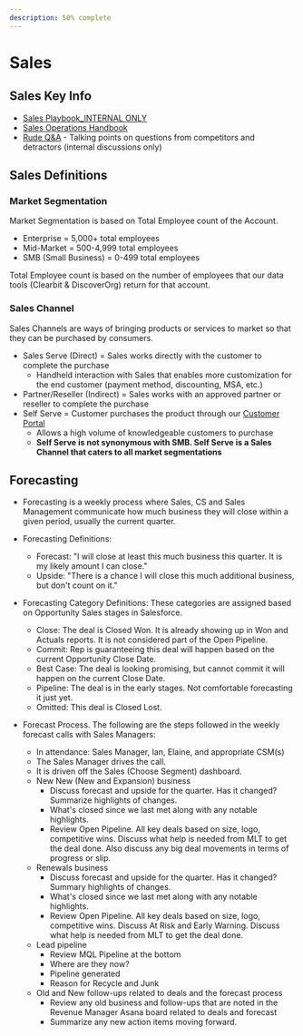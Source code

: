 ```yaml
---
description: 50% complete
---
```


# Sales

## Sales Key Info

* [Sales Playbook_INTERNAL ONLY](https://drive.google.com/drive/u/1/folders/1hdhIvaHkohpa5c1ttvTY-kQRir4iiylY)
* [Sales Operations Handbook](https://docs.google.com/document/d/1W3Yb3h7ZQ6oq0NhxPuUEjS6-u34spvdkg8VtUToxNQg/edit?usp=sharing_eil&ts=5d9bf9a6)
* [Rude Q&A](https://docs.google.com/document/d/1O-4GpdjKpUK5Bw2I9hYyFFNqlgKRjarjgnytcw_9-BY/edit) - Talking points on questions from competitors and detractors (internal discussions only) 

## Sales Definitions

### Market Segmentation

Market Segmentation is based on Total Employee count of the Account.

* Enterprise = 5,000+ total employees
* Mid-Market = 500-4,999 total employees
* SMB (Small Business) = 0-499 total employees

Total Employee count is based on the number of employees that our data tools (Clearbit & DiscoverOrg) return for that account.

### Sales Channel

Sales Channels are ways of bringing products or services to market so that they can be purchased by consumers.

* Sales Serve (Direct) = Sales works directly with the customer to complete the purchase
  * Handheld interaction with Sales that enables more customization for the end customer (payment method, discounting, MSA, etc.)
* Partner/Reseller (Indirect) = Sales works with an approved partner or reseller to complete the purchase
* Self Serve = Customer purchases the product through our [Customer Portal](https://customers.mattermost.com)
  * Allows a high volume of knowledgeable customers to purchase
  * **Self Serve is not synonymous with SMB. Self Serve is a Sales Channel that caters to all market segmentations**

## Forecasting

* Forecasting is a weekly process where Sales, CS and Sales Management communicate how much business they will close within a given period, usually the current quarter. 

* Forecasting Definitions:
  * Forecast: "I will close at least this much business this quarter. It is my likely amount I can close."
  * Upside: "There is a chance I will close this much additional business, but don't count on it."

* Forecasting Category Definitions: These categories are assigned based on Opportunity Sales stages in Salesforce.
  * Close: The deal is Closed Won. It is already showing up in Won and Actuals reports. It is not considered part of the Open Pipeline.
  * Commit: Rep is guaranteeing this deal will happen based on the current Opportunity Close Date.
  * Best Case: The deal is looking promising, but cannot commit it will happen on the current Close Date.
  * Pipeline: The deal is in the early stages. Not comfortable forecasting it just yet.
  * Omitted: This deal is Closed Lost.

* Forecast Process. The following are the steps followed in the weekly forecast calls with Sales Managers:
  * In attendance: Sales Manager, Ian, Elaine, and appropriate CSM(s)
  * The Sales Manager drives the call.
  * It is driven off the Sales (Choose Segment) dashboard.
  * New New (New and Expansion) business
    * Discuss forecast and upside for the quarter. Has it changed? Summarize highlights of changes.
    * What's closed since we last met along with any notable highlights.
    * Review Open Pipeline. All key deals based on size, logo, competitive wins. Discuss what help is needed from MLT to get the deal done. Also discuss any big deal movements in terms of progress or slip.
  * Renewals business
    * Discuss forecast and upside for the quarter. Has it changed? Summary highlights of changes.
    * What's closed since we last met along with any notable highlights.
    * Review Open Pipeline. All key deals based on size, logo, competitive wins. Discuss At Risk and Early Warning. Discuss what help is needed from MLT to get the deal done.
   * Lead pipeline
     * Review MQL Pipeline at the bottom
     * Where are they now?
     * Pipeline generated
     * Reason for Recycle and Junk
   * Old and New follow-ups related to deals and the forecast process
     * Review any old business and follow-ups that are noted in the Revenue Manager Asana board related to deals and forecast
     * Summarize any new action items moving forward.
     
